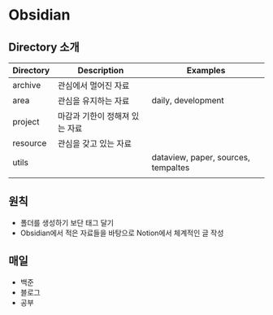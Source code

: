
# Obsidian
## Directory 소개
| Directory | Description                    | Examples                            |
| --------- | ------------------------------ | ----------------------------------- |
| archive   | 관심에서 멀어진 자료           |                                     |
| area      | 관심을 유지하는 자료           | daily, development                  |
| project   | 마감과 기한이 정해져 있는 자료 |                                     |
| resource  | 관심을 갖고 있는 자료          |                                     |
| utils     |                                | dataview, paper, sources, tempaltes |
|           |                                |                                     |

## 원칙
- 폴더를 생성하기 보단 태그 달기
- Obsidian에서 적은 자료들을 바탕으로 Notion에서 체계적인 글 작성

## 매일
- 백준
- 블로그
- 공부